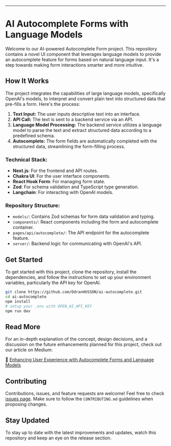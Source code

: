 ---

# AI Autocomplete Forms with Language Models

Welcome to our AI-powered Autocomplete Form project. This repository contains a novel UI component that leverages language models 
to provide an autocomplete feature for forms based on natural language input. It's a step towards making form interactions 
smarter and more intuitive.

## How It Works

The project integrates the capabilities of large language models, specifically OpenAI's models, to interpret and convert plain 
text into structured data that pre-fills a form. Here's the process:

1. **Text Input:** The user inputs descriptive text into an interface.
2. **API Call:** The text is sent to a backend service via an API.
3. **Language Model Processing:** The backend service utilizes a language model to parse the text and extract structured data 
according to a predefined schema.
4. **Autocomplete:** The form fields are automatically completed with the structured data, streamlining the form-filling process.

### Technical Stack:

- **Next.js**: For the frontend and API routes.
- **Chakra UI**: For the user interface components.
- **React Hook Form**: For managing form state.
- **Zod**: For schema validation and TypeScript type generation.
- **Langchain**: For interacting with OpenAI models.

### Repository Structure:

- `models/`: Contains Zod schemas for form data validation and typing.
- `components/`: React components including the form and autocomplete container.
- `pages/api/autocomplete/`: The API endpoint for the autocomplete feature.
- `server/`: Backend logic for communicating with OpenAI's API.

## Get Started

To get started with this project, clone the repository, install the dependencies, and follow the instructions to set up your 
environment variables, particularly the API key for OpenAI.

```bash
git clone https://github.com/OdranHUSSON/ai-autocomplete.git
cd ai-autocomplete
npm install
# setup your .env with OPEN_AI_API_KEY
npm run dev
```

## Read More

For an in-depth explanation of the concept, design decisions, and a discussion on the future enhancements planned for this 
project, check out our article on Medium:

🔗 [Enhancing User Experience with Autocomplete Forms and Language 
Models](https://medium.com/@ohusson/enhancing-user-experience-with-autocomplete-forms-and-language-models-ed8e1dc85b47)

## Contributing

Contributions, issues, and feature requests are welcome! Feel free to check [issues 
page](https://github.com/OdranHUSSON/ai-autocomplete/issues). Make sure to follow the `CONTRIBUTING.md` guidelines when proposing 
changes.

## Stay Updated

To stay up to date with the latest improvements and updates, watch this repository and keep an eye on the release section.


